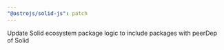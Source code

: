 ```yaml
---
"@astrojs/solid-js": patch
---
```


Update Solid ecosystem package logic to include packages with peerDep of Solid
